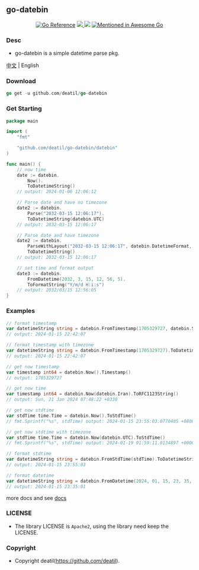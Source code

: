 ## go-datebin

<p align="center">
<a href="https://pkg.go.dev/github.com/deatil/go-datebin"><img src="https://pkg.go.dev/badge/deatil/go-datebin.svg" alt="Go Reference"></a>
<a href="https://codecov.io/gh/deatil/go-datebin" >
 <img src="https://codecov.io/gh/deatil/go-datebin/graph/badge.svg?token=SS2Z1IY0XL"/>
</a>
<img src="https://goreportcard.com/badge/github.com/deatil/go-datebin" />
<a href="https://github.com/avelino/awesome-go"><img src="https://awesome.re/mentioned-badge.svg" alt="Mentioned in Awesome Go"></a>
</p>


### Desc

*  go-datebin is a simple datetime parse pkg.

[中文](README_CN.md) | English


### Download

~~~go
go get -u github.com/deatil/go-datebin
~~~


### Get Starting

~~~go
package main

import (
    "fmt"

    "github.com/deatil/go-datebin/datebin"
)

func main() {
    // now time
    date := datebin.
        Now().
        ToDatetimeString()
    // output: 2024-01-06 12:06:12

    // Parse date and have no timezone
    date2 := datebin.
        Parse("2032-03-15 12:06:17").
        ToDatetimeString(datebin.UTC)
    // output: 2032-03-15 12:06:17

    // Parse date and have timezone
    date2 := datebin.
        ParseWithLayout("2032-03-15 12:06:17", datebin.DatetimeFormat, datebin.GMT).
        ToDatetimeString()
    // output: 2032-03-15 12:06:17

    // set time and format output
    date3 := datebin.
        FromDatetime(2032, 3, 15, 12, 56, 5).
        ToFormatString("Y/m/d H:i:s")
    // output: 2032/03/15 12:56:05
}

~~~


### Examples

~~~go
// format timestamp
var datetimeString string = datebin.FromTimestamp(1705329727, datebin.Shanghai).ToDatetimeString()
// output: 2024-01-15 22:42:07

// format timestamp with timezone
var datetimeString string = datebin.FromTimestamp(1705329727).ToDatetimeString(datebin.Shanghai)
// output: 2024-01-15 22:42:07
~~~

~~~go
// get now timestamp
var timestamp int64 = datebin.Now().Timestamp()
// output: 1705329727
~~~

~~~go
// get now time
var timestamp int64 = datebin.Now(datebin.Iran).ToRFC1123String()
// output: Sun, 21 Jan 2024 07:48:22 +0330
~~~

~~~go
// get now stdtime
var stdTime time.Time = datebin.Now().ToStdTime()
// fmt.Sprintf("%s", stdTime) output: 2024-01-15 23:55:03.0770405 +0800 CST

// get now stdtime with timezone
var stdTime time.Time = datebin.Now(datebin.UTC).ToStdTime()
// fmt.Sprintf("%s", stdTime) output: 2024-01-19 01:59:11.8134897 +0000 UTC
~~~

~~~go
// format stdtime
var datetimeString string = datebin.FromStdTime(stdTime).ToDatetimeString()
// output: 2024-01-15 23:55:03
~~~

~~~go
// format datetime
var datetimeString string = datebin.FromDatetime(2024, 01, 15, 23, 35, 01).ToDatetimeString()
// output: 2024-01-15 23:35:01
~~~

more docs and see [docs](docs.md)


### LICENSE

*  The library LICENSE is `Apache2`, using the library need keep the LICENSE.


### Copyright

*  Copyright deatil(https://github.com/deatil).
